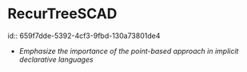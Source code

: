 # RecurTreeSCAD
id:: 659f7dde-5392-4cf3-9fbd-130a73801de4
- *Emphasize the importance of the point-based approach in implicit declarative languages*